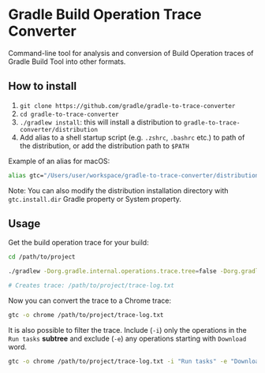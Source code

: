# Gradle Build Operation Trace Converter

Command-line tool for analysis and conversion of Build Operation traces of Gradle Build Tool into other formats.

## How to install

1. `git clone https://github.com/gradle/gradle-to-trace-converter`
2. `cd gradle-to-trace-converter`
3. `./gradlew install`: this will install a distribution to `gradle-to-trace-converter/distribution`
4. Add alias to a shell startup script (e.g. `.zshrc`, `.bashrc` etc.) to path of the distribution, or add the
   distribution path to `$PATH`

Example of an alias for macOS:

```sh
alias gtc="/Users/user/workspace/gradle-to-trace-converter/distribution/bin/gtc"
```

Note: You can also modify the distribution installation directory with `gtc.install.dir` Gradle property or System
property.

## Usage

Get the build operation trace for your build:

```sh
cd /path/to/project

./gradlew -Dorg.gradle.internal.operations.trace.tree=false -Dorg.gradle.internal.operations.trace=/path/to/project/trace

# Creates trace: /path/to/project/trace-log.txt 
```

Now you can convert the trace to a Chrome trace:

```sh
gtc -o chrome /path/to/project/trace-log.txt 
```

It is also possible to filter the trace.
Include (`-i`) only the operations in the `Run tasks` **subtree**
and exclude (`-e`) any operations starting with `Download` word.

```sh
gtc -o chrome /path/to/project/trace-log.txt -i "Run tasks" -e "Download.*"'
```

